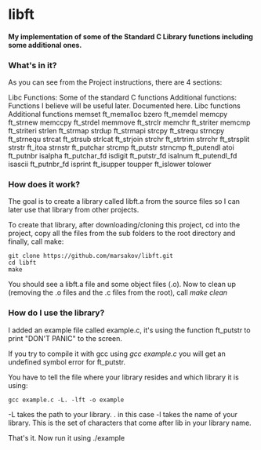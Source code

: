 # libft
#### My implementation of some of the Standard C Library functions including some additional ones.


### What's in it?
As you can see from the Project instructions, there are 4 sections:

Libc Functions: Some of the standard C functions
Additional functions: Functions I believe will be useful later.
Documented here.
Libc functions	Additional functions
memset			ft_memalloc
bzero			ft_memdel
memcpy			ft_strnew
memccpy			ft_strdel
memmove			ft_strclr
memchr			ft_striter
memcmp			ft_striteri
strlen			ft_strmap
strdup			ft_strmapi
strcpy			ft_strequ
strncpy			ft_strnequ
strcat			ft_strsub
strlcat			ft_strjoin
strchr			ft_strtrim
strrchr			ft_strsplit
strstr			ft_itoa	
strnstr			ft_putchar
strcmp			ft_putstr
strncmp			ft_putendl
atoi			ft_putnbr
isalpha			ft_putchar_fd
isdigit			ft_putstr_fd
isalnum			ft_putendl_fd
isascii			ft_putnbr_fd
isprint			ft_isupper
toupper			ft_islower
tolower


### How does it work?
The goal is to create a library called libft.a from the source files so I can later use that library from other projects.

To create that library, after downloading/cloning this project, cd into the project, copy all the files from the sub folders to the root directory and finally, call make:

	git clone https://github.com/marsakov/libft.git
	cd libft
	make

You should see a libft.a file and some object files (.o).
Now to clean up (removing the .o files and the .c files from the root), call *make clean*


### How do I use the library?
I added an example file called example.c, it's using the function ft_putstr to print "DON'T PANIC" to the screen.

If you try to compile it with gcc using *gcc example.c* you will get an undefined symbol error for ft_putstr.

You have to tell the file where your library resides and which library it is using:

	gcc example.c -L. -lft -o example

-L takes the path to your library. . in this case
-l takes the name of your library. This is the set of characters that come after lib in your library name.

That's it. Now run it using ./example
